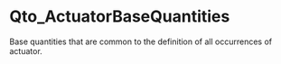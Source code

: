 # Qto_ActuatorBaseQuantities

Base quantities that are common to the definition of all occurrences of actuator.
<!-- end of short definition -->

